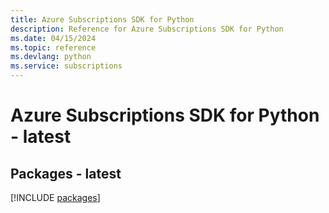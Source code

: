 ```yaml
---
title: Azure Subscriptions SDK for Python
description: Reference for Azure Subscriptions SDK for Python
ms.date: 04/15/2024
ms.topic: reference
ms.devlang: python
ms.service: subscriptions
---
```

# Azure Subscriptions SDK for Python - latest
## Packages - latest
[!INCLUDE [packages](subscriptions-index.md)]